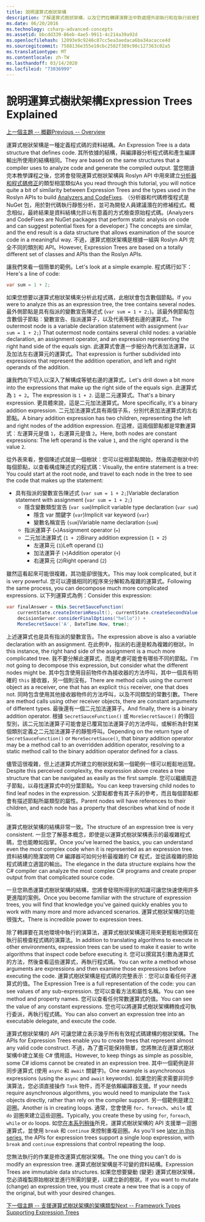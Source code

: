 ```yaml
---
title: 說明運算式樹狀架構
description: 了解運算式樹狀架構，以及它們在轉譯演算法中對處理外部執行和在執行前檢查程式碼的幫助。
ms.date: 06/20/2016
ms.technology: csharp-advanced-concepts
ms.assetid: bbcdd339-86eb-4ae5-9911-4c214a39a92d
ms.openlocfilehash: 12093e9c9246c87cc5ea3aedaca6ba34acacce4d
ms.sourcegitcommit: 7588136e355e10cbc2582f389c90c127363c02a5
ms.translationtype: MT
ms.contentlocale: zh-TW
ms.lasthandoff: 03/14/2020
ms.locfileid: "73036999"
---
```

# <a name="expression-trees-explained"></a><span data-ttu-id="fcff0-103">說明運算式樹狀架構</span><span class="sxs-lookup"><span data-stu-id="fcff0-103">Expression Trees Explained</span></span>

[<span data-ttu-id="fcff0-104">上一個主題 -- 概觀</span><span class="sxs-lookup"><span data-stu-id="fcff0-104">Previous -- Overview</span></span>](expression-trees.md)

<span data-ttu-id="fcff0-105">運算式樹狀架構是一種定義程式碼的資料結構。</span><span class="sxs-lookup"><span data-stu-id="fcff0-105">An Expression Tree is a data structure that defines code.</span></span> <span data-ttu-id="fcff0-106">其所依據的結構，與編譯器分析程式碼和產生編譯輸出所使用的結構相同。</span><span class="sxs-lookup"><span data-stu-id="fcff0-106">They are based on the same structures that a compiler uses to analyze code and generate the compiled output.</span></span> <span data-ttu-id="fcff0-107">當您閱讀完本教學課程之後，您將會發現運算式樹狀架構與 Roslyn API 中用來建立[分析器和程式碼修正](https://github.com/dotnet/roslyn-analyzers)的類型相當類似</span><span class="sxs-lookup"><span data-stu-id="fcff0-107">As you read through this tutorial, you will notice quite a bit of similarity between Expression Trees and the types used in the Roslyn APIs to build [Analyzers and CodeFixes](https://github.com/dotnet/roslyn-analyzers).</span></span>
<span data-ttu-id="fcff0-108">（分析器和代碼修復程式是 NuGet 包，用於對代碼執行靜態分析，並可為開發人員建議潛在的修補程式。概念相似，最終結果是資料結構允許以有意義的方式檢查原始程式碼。</span><span class="sxs-lookup"><span data-stu-id="fcff0-108">(Analyzers and CodeFixes are NuGet packages that perform static analysis on code and can suggest potential fixes for a developer.) The concepts are similar, and the end result is a data structure that allows examination of the source code in a meaningful way.</span></span> <span data-ttu-id="fcff0-109">不過，運算式樹狀架構是根據一組與 Roslyn API 完全不同的類別和 API。</span><span class="sxs-lookup"><span data-stu-id="fcff0-109">However, Expression Trees are based on a totally different set of classes and APIs than the Roslyn APIs.</span></span>

<span data-ttu-id="fcff0-110">讓我們來看一個簡單的範例。</span><span class="sxs-lookup"><span data-stu-id="fcff0-110">Let's look at a simple example.</span></span>
<span data-ttu-id="fcff0-111">程式碼行如下：</span><span class="sxs-lookup"><span data-stu-id="fcff0-111">Here's a line of code:</span></span>

```csharp
var sum = 1 + 2;
```

<span data-ttu-id="fcff0-112">如果您想要以運算式樹狀架構來分析此程式碼，此樹狀會包含數個節點。</span><span class="sxs-lookup"><span data-stu-id="fcff0-112">If you were to analyze this as an expression tree, the tree contains several nodes.</span></span>
<span data-ttu-id="fcff0-113">最外側節點是具有指派的變數宣告陳述式 (`var sum = 1 + 2;`)。該最外側節點包含數個子節點︰變數宣告、指派運算子，以及代表等號右邊的運算式。</span><span class="sxs-lookup"><span data-stu-id="fcff0-113">The outermost node is a variable declaration statement with assignment (`var sum = 1 + 2;`) That outermost node contains several child nodes: a variable declaration, an assignment operator, and an expression representing the right hand side of the equals sign.</span></span> <span data-ttu-id="fcff0-114">此運算式會進一步細分為代表加法運算，以及加法左右運算元的運算式。</span><span class="sxs-lookup"><span data-stu-id="fcff0-114">That expression is further subdivided into expressions that represent the addition operation, and left and right operands of the addition.</span></span>

<span data-ttu-id="fcff0-115">讓我們向下切入以深入了解構成等號右邊的運算式。</span><span class="sxs-lookup"><span data-stu-id="fcff0-115">Let's drill down a bit more into the expressions that make up the right side of the equals sign.</span></span>
<span data-ttu-id="fcff0-116">此運算式為 `1 + 2`。</span><span class="sxs-lookup"><span data-stu-id="fcff0-116">The expression is `1 + 2`.</span></span> <span data-ttu-id="fcff0-117">這是二元運算式。</span><span class="sxs-lookup"><span data-stu-id="fcff0-117">That's a binary expression.</span></span> <span data-ttu-id="fcff0-118">更具體來說，這是二元加法運算式。</span><span class="sxs-lookup"><span data-stu-id="fcff0-118">More specifically, it's a binary addition expression.</span></span> <span data-ttu-id="fcff0-119">二元加法運算式具有兩個子系，分別代表加法運算式的左右節點。</span><span class="sxs-lookup"><span data-stu-id="fcff0-119">A binary addition expression has two children, representing the left and right nodes of the addition expression.</span></span> <span data-ttu-id="fcff0-120">在這裡，這兩個節點都是常數運算式︰左運算元是值 `1`，右運算元是值 `2`。</span><span class="sxs-lookup"><span data-stu-id="fcff0-120">Here, both nodes are constant expressions: The left operand is the value `1`, and the right operand is the value `2`.</span></span>

<span data-ttu-id="fcff0-121">從外表來看，整個陳述式就是一個樹狀︰您可以從根節點開始，然後周遊樹狀中的每個節點，以查看構成陳述式的程式碼：</span><span class="sxs-lookup"><span data-stu-id="fcff0-121">Visually, the entire statement is a tree: You could start at the root node, and travel to each node in the tree to see the code that makes up the statement:</span></span>

- <span data-ttu-id="fcff0-122">具有指派的變數宣告陳述式 (`var sum = 1 + 2;`)</span><span class="sxs-lookup"><span data-stu-id="fcff0-122">Variable declaration statement with assignment (`var sum = 1 + 2;`)</span></span>
  - <span data-ttu-id="fcff0-123">隱含變數類型宣告 (`var sum`)</span><span class="sxs-lookup"><span data-stu-id="fcff0-123">Implicit variable type declaration (`var sum`)</span></span>
    - <span data-ttu-id="fcff0-124">隱含 var 關鍵字 (`var`)</span><span class="sxs-lookup"><span data-stu-id="fcff0-124">Implicit var keyword (`var`)</span></span>
    - <span data-ttu-id="fcff0-125">變數名稱宣告 (`sum`)</span><span class="sxs-lookup"><span data-stu-id="fcff0-125">Variable name declaration (`sum`)</span></span>
  - <span data-ttu-id="fcff0-126">指派運算子 (`=`)</span><span class="sxs-lookup"><span data-stu-id="fcff0-126">Assignment operator (`=`)</span></span>
  - <span data-ttu-id="fcff0-127">二元加法運算式 (`1 + 2`)</span><span class="sxs-lookup"><span data-stu-id="fcff0-127">Binary addition expression (`1 + 2`)</span></span>
    - <span data-ttu-id="fcff0-128">左運算元 (`1`)</span><span class="sxs-lookup"><span data-stu-id="fcff0-128">Left operand (`1`)</span></span>
    - <span data-ttu-id="fcff0-129">加法運算子 (`+`)</span><span class="sxs-lookup"><span data-stu-id="fcff0-129">Addition operator (`+`)</span></span>
    - <span data-ttu-id="fcff0-130">右運算元 (`2`)</span><span class="sxs-lookup"><span data-stu-id="fcff0-130">Right operand (`2`)</span></span>

<span data-ttu-id="fcff0-131">雖然這看起來可能很複雜，其功能卻很強大。</span><span class="sxs-lookup"><span data-stu-id="fcff0-131">This may look complicated, but it is very powerful.</span></span> <span data-ttu-id="fcff0-132">您可以遵循相同的程序來分解較為複雜的運算式。</span><span class="sxs-lookup"><span data-stu-id="fcff0-132">Following the same process, you can decompose much more complicated expressions.</span></span> <span data-ttu-id="fcff0-133">以下列運算式為例：</span><span class="sxs-lookup"><span data-stu-id="fcff0-133">Consider this expression:</span></span>

```csharp
var finalAnswer = this.SecretSauceFunction(
    currentState.createInterimResult(), currentState.createSecondValue(1, 2),
    decisionServer.considerFinalOptions("hello")) +
    MoreSecretSauce('A', DateTime.Now, true);
```

<span data-ttu-id="fcff0-134">上述運算式也是具有指派的變數宣告。</span><span class="sxs-lookup"><span data-stu-id="fcff0-134">The expression above is also a variable declaration with an assignment.</span></span>
<span data-ttu-id="fcff0-135">在此例中，指派的右邊是較為複雜的樹狀。</span><span class="sxs-lookup"><span data-stu-id="fcff0-135">In this instance, the right hand side of the assignment is a much more complicated tree.</span></span>
<span data-ttu-id="fcff0-136">我不要分解此運算式，而是考慮可能會有哪些不同的節點。</span><span class="sxs-lookup"><span data-stu-id="fcff0-136">I'm not going to decompose this expression, but consider what the different nodes might be.</span></span> <span data-ttu-id="fcff0-137">其中包含使用目前物件作為接收器的方法呼叫，其中一個具有明確的 `this` 接收器，另一個則沒有。</span><span class="sxs-lookup"><span data-stu-id="fcff0-137">There are method calls using the current object as a receiver, one that has an explicit `this` receiver, one that does not.</span></span> <span data-ttu-id="fcff0-138">同時包含使用其他接收器物件的方法呼叫，以及不同類型的常數引數。</span><span class="sxs-lookup"><span data-stu-id="fcff0-138">There are method calls using other receiver objects, there are constant arguments of different types.</span></span> <span data-ttu-id="fcff0-139">最後還有一個二元加法運算子。</span><span class="sxs-lookup"><span data-stu-id="fcff0-139">And finally, there is a binary addition operator.</span></span> <span data-ttu-id="fcff0-140">根據 `SecretSauceFunction()` 或 `MoreSecretSauce()` 的傳回型別，該二元加法運算子可能會是已覆寫加法運算子的方法呼叫，或解析為針對某個類別定義之二元加法運算子的靜態呼叫。</span><span class="sxs-lookup"><span data-stu-id="fcff0-140">Depending on the return type of `SecretSauceFunction()` or `MoreSecretSauce()`, that binary addition operator may be a method call to an overridden addition operator, resolving to a static method call to the binary addition operator defined for a class.</span></span>

<span data-ttu-id="fcff0-141">儘管這很複雜，但上述運算式所建立的樹狀就和第一個範例一樣可以輕鬆地巡覽。</span><span class="sxs-lookup"><span data-stu-id="fcff0-141">Despite this perceived complexity, the expression above creates a tree structure that can be navigated as easily as the first sample.</span></span> <span data-ttu-id="fcff0-142">您可以繼續周遊子節點，以尋找運算式中的分葉節點。</span><span class="sxs-lookup"><span data-stu-id="fcff0-142">You can keep traversing child nodes to find leaf nodes in the expression.</span></span> <span data-ttu-id="fcff0-143">父節點都會有其子系的參考，而且每個節點都會有描述節點所屬類型的屬性。</span><span class="sxs-lookup"><span data-stu-id="fcff0-143">Parent nodes will have references to their children, and each node has a property that describes what kind of node it is.</span></span>

<span data-ttu-id="fcff0-144">運算式樹狀架構的結構非常一致。</span><span class="sxs-lookup"><span data-stu-id="fcff0-144">The structure of an expression tree is very consistent.</span></span> <span data-ttu-id="fcff0-145">一旦您了解基本概念，即使是以運算式樹狀架構表示的最複雜程式碼，您也能瞭如指掌。</span><span class="sxs-lookup"><span data-stu-id="fcff0-145">Once you've learned the basics, you can understand even the most complex code when it is represented as an expression tree.</span></span> <span data-ttu-id="fcff0-146">資料結構的簡潔說明 C# 編譯器可如何分析最複雜的 C# 程式，並從該複雜的原始程式碼建立適當的輸出。</span><span class="sxs-lookup"><span data-stu-id="fcff0-146">The elegance in the data structure explains how the C# compiler can analyze the most complex C# programs and create proper output from that complicated source code.</span></span>

<span data-ttu-id="fcff0-147">一旦您熟悉運算式樹狀架構的結構，您將會發現所得到的知識可讓您快速使用許多更進階的案例。</span><span class="sxs-lookup"><span data-stu-id="fcff0-147">Once you become familiar with the structure of expression trees, you will find that knowledge you've gained quickly enables you to work with many more and more advanced scenarios.</span></span> <span data-ttu-id="fcff0-148">運算式樹狀架構的功能很強大。</span><span class="sxs-lookup"><span data-stu-id="fcff0-148">There is incredible power to expression trees.</span></span>

<span data-ttu-id="fcff0-149">除了轉譯要在其他環境中執行的演算法，運算式樹狀架構還可用來更輕鬆地撰寫在執行前檢查程式碼的演算法。</span><span class="sxs-lookup"><span data-stu-id="fcff0-149">In addition to translating algorithms to execute in other environments, expression trees can be used to make it easier to write algorithms that inspect code before executing it.</span></span> <span data-ttu-id="fcff0-150">您可以撰寫其引數為運算式的方法，然後查看這些運算式，再執行程式碼。</span><span class="sxs-lookup"><span data-stu-id="fcff0-150">You can write a method whose arguments are expressions and then examine those expressions before executing the code.</span></span> <span data-ttu-id="fcff0-151">運算式樹狀架構是程式碼的完整表示︰您可以查看任何子運算式的值。</span><span class="sxs-lookup"><span data-stu-id="fcff0-151">The Expression Tree is a full representation of the code: you can see values of any sub-expression.</span></span>
<span data-ttu-id="fcff0-152">您可以查看方法和屬性名稱。</span><span class="sxs-lookup"><span data-stu-id="fcff0-152">You can see method and property names.</span></span> <span data-ttu-id="fcff0-153">您可以查看任何常數運算式的值。</span><span class="sxs-lookup"><span data-stu-id="fcff0-153">You can see the value of any constant expressions.</span></span>
<span data-ttu-id="fcff0-154">您也可以將運算式樹狀架構轉換成可執行委派，再執行程式碼。</span><span class="sxs-lookup"><span data-stu-id="fcff0-154">You can also convert an expression tree into an executable delegate, and execute the code.</span></span>

<span data-ttu-id="fcff0-155">運算式樹狀架構的 API 可讓您建立表示幾乎所有有效程式碼建構的樹狀架構。</span><span class="sxs-lookup"><span data-stu-id="fcff0-155">The APIs for Expression Trees enable you to create trees that represent almost any valid code construct.</span></span> <span data-ttu-id="fcff0-156">不過，為了盡可能保持簡單，您將無法在運算式樹狀架構中建立某些 C# 慣用語。</span><span class="sxs-lookup"><span data-stu-id="fcff0-156">However, to keep things as simple as possible, some C# idioms cannot be created in an expression tree.</span></span> <span data-ttu-id="fcff0-157">其中一個範例是非同步運算式 (使用 `async` 和 `await` 關鍵字)。</span><span class="sxs-lookup"><span data-stu-id="fcff0-157">One example is asynchronous expressions (using the `async` and `await` keywords).</span></span> <span data-ttu-id="fcff0-158">如果您的需求需要非同步演算法，您必須直接操作 `Task` 物件，而不是依賴編譯器支援。</span><span class="sxs-lookup"><span data-stu-id="fcff0-158">If your needs require asynchronous algorithms, you would need to manipulate the `Task` objects directly, rather than rely on the compiler support.</span></span> <span data-ttu-id="fcff0-159">另一個範例是建立迴圈。</span><span class="sxs-lookup"><span data-stu-id="fcff0-159">Another is in creating loops.</span></span> <span data-ttu-id="fcff0-160">通常，您會使用 `for`、`foreach`、`while` 或 `do` 迴圈來建立這些迴圈。</span><span class="sxs-lookup"><span data-stu-id="fcff0-160">Typically, you create these by using `for`, `foreach`, `while` or `do` loops.</span></span> <span data-ttu-id="fcff0-161">如您[在本系列稍後](expression-trees-building.md)所見，運算式樹狀架構的 API 支援單一迴圈運算式，並使用 `break` 和 `continue` 來控制重複迴圈。</span><span class="sxs-lookup"><span data-stu-id="fcff0-161">As you'll see [later in this series](expression-trees-building.md), the APIs for expression trees support a single loop expression, with `break` and `continue` expressions that control repeating the loop.</span></span>

<span data-ttu-id="fcff0-162">您無法執行的作業是修改運算式樹狀架構。</span><span class="sxs-lookup"><span data-stu-id="fcff0-162">The one thing you can't do is modify an expression tree.</span></span>  <span data-ttu-id="fcff0-163">運算式樹狀架構是不可變的資料結構。</span><span class="sxs-lookup"><span data-stu-id="fcff0-163">Expression Trees are immutable data structures.</span></span> <span data-ttu-id="fcff0-164">如果您想要變動 (變更) 運算式樹狀架構，您必須複製原始樹狀並進行所需的變更，以建立新的樹狀。</span><span class="sxs-lookup"><span data-stu-id="fcff0-164">If you want to mutate (change) an expression tree, you must create a new tree that is a copy of the original, but with your desired changes.</span></span>

[<span data-ttu-id="fcff0-165">下一個主題 -- 支援運算式樹狀架構的架構類型</span><span class="sxs-lookup"><span data-stu-id="fcff0-165">Next -- Framework Types Supporting Expression Trees</span></span>](expression-classes.md)
